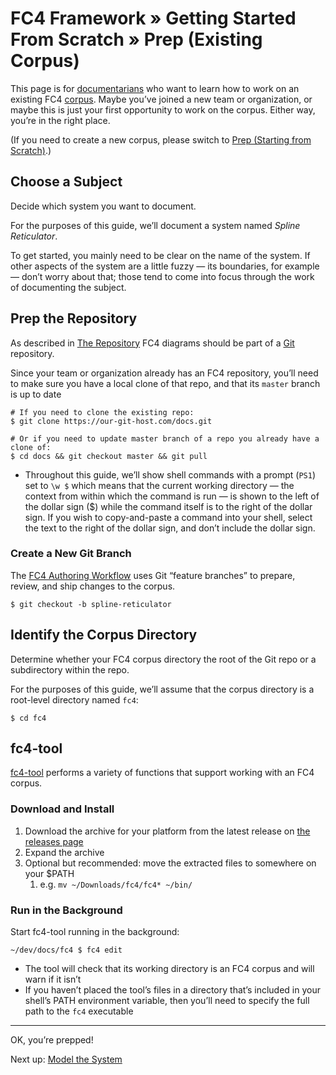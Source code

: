 # FC4 Framework » Getting Started From Scratch » Prep (Existing Corpus)

This page is for [documentarians](http://www.writethedocs.org/documentarians/)
who want to learn how to work on an existing FC4
[corpus](../../concepts.md#corpus). Maybe you’ve joined a new team or
organization, or maybe this is just your first opportunity to work on the
corpus. Either way, you’re in the right place.

(If you need to create a new corpus, please switch to
[Prep (Starting from Scratch)](1a-prep-starting-from-scratch.md).)

## Choose a Subject

Decide which system you want to document.

For the purposes of this guide, we’ll document a system named _Spline
Reticulator_.

<aside>
To get started, you mainly need to be clear on the name of the system. If other
aspects of the system are a little fuzzy — its boundaries, for example — don’t
worry about that; those tend to come into focus through the work of documenting
the subject.
</aside>

## Prep the Repository

As described in [The Repository](../../methodology/repository.md) FC4 diagrams
should be part of a [Git](https://git-scm.com) repository.

Since your team or organization already has an FC4 repository, you’ll need to
make sure you have a local clone of that repo, and that its `master` branch is
up to date

```shell
# If you need to clone the existing repo:
$ git clone https://our-git-host.com/docs.git

# Or if you need to update master branch of a repo you already have a clone of:
$ cd docs && git checkout master && git pull
```

<aside>

* Throughout this guide, we’ll show shell commands with a prompt (`PS1`) set to
  `\w $` which means that the current working directory — the context from
  within which the command is run — is shown to the left of the dollar sign ($)
  while the command itself is to the right of the dollar sign. If you wish to
  copy-and-paste a command into your shell, select the text to the right of the
  dollar sign, and don’t include the dollar sign.

</aside>

### Create a New Git Branch

The [FC4 Authoring Workflow](../../methodology/authoring_workflow.md) uses Git
“feature branches” to prepare, review, and ship changes to the corpus.

```shell
$ git checkout -b spline-reticulator
```

## Identify the Corpus Directory

Determine whether your FC4 corpus directory the root of the Git repo or a
subdirectory within the repo.

For the purposes of this guide, we’ll assume that the corpus directory is a
root-level directory named `fc4`:

```shell
$ cd fc4
```

## fc4-tool

[fc4-tool](../../methodology/toolset.md) performs a variety of functions that
support working with an FC4 corpus.

### Download and Install

1. Download the archive for your platform from the latest release on [the
   releases page](https://github.com/FundingCircle/fc4-framework/releases)
1. Expand the archive
1. Optional but recommended: move the extracted files to somewhere on your $PATH
   1. e.g. `mv ~/Downloads/fc4/fc4* ~/bin/`

### Run in the Background

Start fc4-tool running in the background:

```shell
~/dev/docs/fc4 $ fc4 edit
```

<aside>

* The tool will check that its working directory is an FC4 corpus and will warn
  if it isn’t
* If you haven’t placed the tool’s files in a directory that’s included in your
  shell’s PATH environment variable, then you’ll need to specify the full path
  to the `fc4` executable

</aside>

----

OK, you’re prepped!

Next up: [Model the System](2-modeling.md)

